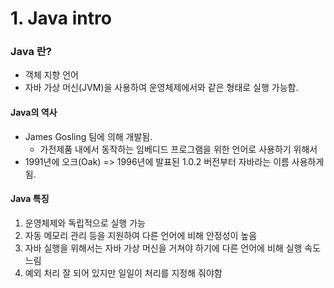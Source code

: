 # 1. Java intro

###  Java 란?

- 객체 지향 언어
- 자바 가상 머신(JVM)을 사용하여 운영체제에서와 같은 형태로 실행 가능함.

#### Java의 역사

- James Gosling 팀에 의해 개발됨.
  - 가전제품 내에서 동작하는 임베디드 프로그램을 위한 언어로 사용하기 위해서
- 1991년에 오크(Oak) => 1996년에 발표된 1.0.2 버전부터 자바라는 이름 사용하게 됨.

#### Java 특징

1. 운영체제와 독립적으로 실행 가능
2. 자동 메모리 관리 등을 지원하여 다른 언어에 비해 안정성이 높음
3. 자바 실행을 위해서는 자바 가상 머신을 거쳐야 하기에 다른 언어에 비해 실행 속도 느림
4. 예외 처리 잘 되어 있지만 일일이 처리를 지정해 줘야함

